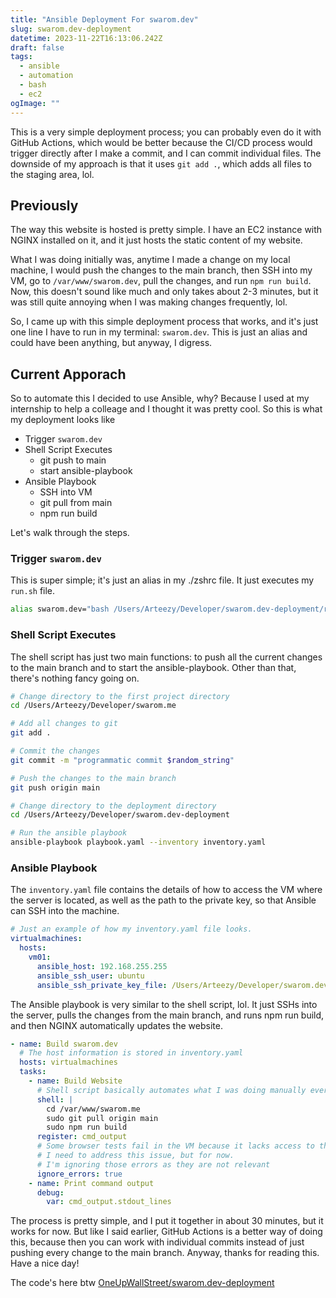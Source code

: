 ```yaml
---
title: "Ansible Deployment For swarom.dev"
slug: swarom.dev-deployment
datetime: 2023-11-22T16:13:06.242Z
draft: false
tags:
  - ansible
  - automation
  - bash
  - ec2
ogImage: ""
---
```


This is a very simple deployment process; you can probably even do it with GitHub Actions, which would be better because the CI/CD process would trigger directly after I make a commit, and I can commit individual files. The downside of my approach is that it uses `git add .`, which adds all files to the staging area, lol.

## Previously 

The way this website is hosted is pretty simple. I have an EC2 instance with NGINX installed on it, and it just hosts the static content of my website.

What I was doing initially was, anytime I made a change on my local machine, I would push the changes to the main branch, then SSH into my VM, go to `/var/www/swarom.dev`, pull the changes, and run `npm run build`. Now, this doesn't sound like much and only takes about 2-3 minutes, but it was still quite annoying when I was making changes frequently, lol.

So, I came up with this simple deployment process that works, and it's just one line I have to run in my terminal: `swarom.dev`. This is just an alias and could have been anything, but anyway, I digress.

## Current Apporach

So to automate this I decided to use Ansible, why? Because I used at my internship to help a colleage and I thought it was pretty cool. So this is what my deployment looks like

- Trigger `swarom.dev`
- Shell Script Executes 
  - git push to main
  - start ansible-playbook
- Ansible Playbook
  - SSH into VM
  - git pull from main
  - npm run build


Let's walk through the steps.

### Trigger `swarom.dev` 

This is super simple; it's just an alias in my ./zshrc file. It just executes my `run.sh` file.

```sh
alias swarom.dev="bash /Users/Arteezy/Developer/swarom.dev-deployment/run.sh"
```

### Shell Script Executes

The shell script has just two main functions: to push all the current changes to the main branch and to start the ansible-playbook. Other than that, there's nothing fancy going on.

```sh
# Change directory to the first project directory
cd /Users/Arteezy/Developer/swarom.me

# Add all changes to git
git add .

# Commit the changes
git commit -m "programmatic commit $random_string"

# Push the changes to the main branch
git push origin main

# Change directory to the deployment directory
cd /Users/Arteezy/Developer/swarom.dev-deployment

# Run the ansible playbook
ansible-playbook playbook.yaml --inventory inventory.yaml
```

### Ansible Playbook

The `inventory.yaml` file contains the details of how to access the VM where the server is located, as well as the path to the private key, so that Ansible can SSH into the machine.

```yaml
# Just an example of how my inventory.yaml file looks. 
virtualmachines:
  hosts:
    vm01:
      ansible_host: 192.168.255.255
      ansible_ssh_user: ubuntu
      ansible_ssh_private_key_file: /Users/Arteezy/Developer/swarom.dev-deployment/swarom-website.pem
```

The Ansible playbook is very similar to the shell script, lol. It just SSHs into the server, pulls the changes from the main branch, and runs npm run build, and then NGINX automatically updates the website.

```yaml
- name: Build swarom.dev
  # The host information is stored in inventory.yaml
  hosts: virtualmachines
  tasks:
    - name: Build Website
      # Shell script basically automates what I was doing manually every time
      shell: |
        cd /var/www/swarom.me
        sudo git pull origin main
        sudo npm run build
      register: cmd_output
      # Some browser tests fail in the VM because it lacks access to them. 
      # I need to address this issue, but for now.
      # I'm ignoring those errors as they are not relevant
      ignore_errors: true
    - name: Print command output
      debug:
        var: cmd_output.stdout_lines
```

The process is pretty simple, and I put it together in about 30 minutes, but it works for now. But like I said earlier, GitHub Actions is a better way of doing this, because then you can work with individual commits instead of just pushing every change to the main branch. Anyway, thanks for reading this. Have a nice day!

The code's here btw [OneUpWallStreet/swarom.dev-deployment](https://github.com/OneUpWallStreet/swarom.dev-deployment)